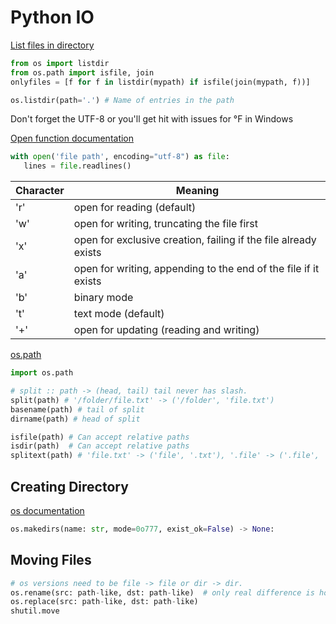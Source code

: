 # Python IO

[List files in directory](https://stackoverflow.com/a/3207973/5932184)

```python
from os import listdir
from os.path import isfile, join
onlyfiles = [f for f in listdir(mypath) if isfile(join(mypath, f))]

os.listdir(path='.') # Name of entries in the path
```

Don't forget the UTF-8 or you'll get hit with issues for °F in Windows

[Open function documentation](https://docs.python.org/3/library/functions.html#open)

```python
with open('file path', encoding="utf-8") as file:
   lines = file.readlines()
```

Character | Meaning
----------|--------
   'r'    | open for reading (default)
   'w'    | open for writing, truncating the file first
   'x'    | open for exclusive creation, failing if the file already exists
   'a'    | open for writing, appending to the end of the file if it exists
   'b'    | binary mode
   't'    | text mode (default)
   '+'    | open for updating (reading and writing)


[os.path](https://docs.python.org/3/library/os.path.html)

```python
import os.path

# split :: path -> (head, tail) tail never has slash.
split(path) # '/folder/file.txt' -> ('/folder', 'file.txt')
basename(path) # tail of split
dirname(path) # head of split

isfile(path) # Can accept relative paths
isdir(path)  # Can accept relative paths
splitext(path) # 'file.txt' -> ('file', '.txt'), '.file' -> ('.file', '')
```

## Creating Directory

[os documentation](https://docs.python.org/3/library/os.html)

```python
os.makedirs(name: str, mode=0o777, exist_ok=False) -> None:
```

## Moving Files

```python
# os versions need to be file -> file or dir -> dir.
os.rename(src: path-like, dst: path-like)  # only real difference is how this is handled on Windows?
os.replace(src: path-like, dst: path-like)
shutil.move
```
